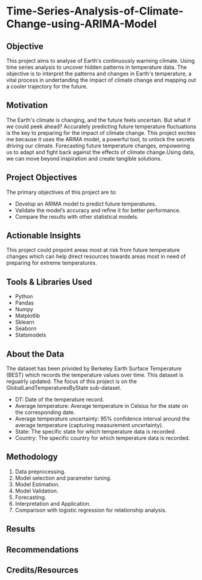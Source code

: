 # Time-Series-Analysis-of-Climate-Change-using-ARIMA-Model

## Objective
This project aims to analyse of Earth's continuously warming climate. Using time series analysis to uncover hidden patterns in temperature data. The objective is to interpret the patterns and changes in Earth's temperature, a vital process in undertanding the impact of climate change and mapping out a cooler trajectory for the future.


## Motivation
The Earth's climate is changing, and the future feels uncertain. But what if we could peek ahead? Accurately predicting future temperature fluctuations is the key to preparing for the impact of climate change. This project excites me because it uses the ARIMA model, a powerful tool, to unlock the secrets driving our climate. Forecasting future temperature changes, empowering us to adapt and fight back against the effects of climate change.Using data, we can move beyond inspiration and create tangible solutions.

## Project Objectives
The primary objectives of this project are to:
- Develop an ARIMA model to predict future temperatures.
- Validate the model’s accuracy and refine it for better performance.
- Compare the results with other statistical models.
  
## Actionable Insights 
This project could pinpoint areas most at risk from future temperature changes which can help direct resources towards areas most in need of preparing for extreme temperatures.

## Tools & Libraries Used
- Python 
- Pandas
- Numpy
- Matplotlib
- Sklearn
- Seaborn
- Statsmodels


## About the Data
The dataset has been privided by Berkeley Earth Surface Temperature (BEST) which records the temperature values over time. This dataset is regualrly updated. The focus of this project is on the GlobalLandTemperaturesByState sub-dataset. 

- DT: Date of the temperature record.
- Average temperature:	Average temperature in Celsius for the state on the corresponding date.
- Average temperature uncertainty:	95% confidence interval around the average temperature (capturing measurement uncertainty).
- State:	The specific state for which temperature data is recorded.
- Country:	The specific country for which temperature data is recorded.


## Methodology

1. Data preprocessing.
2. Model selection and parameter tuning.
3. Model Estimation.
4. Model Validation.
5. Forecasting.
6. Interpretation and Application.
7. Comparison with logistic regression for relationship analysis.

## Results

## Recommendations


## Credits/Resources
